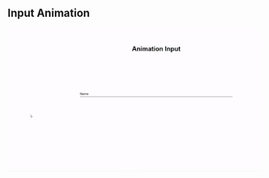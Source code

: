## Input Animation

![gif](https://raw.githubusercontent.com/emreharman/css-studies/master/1-InputAnimation/animation.gif)
